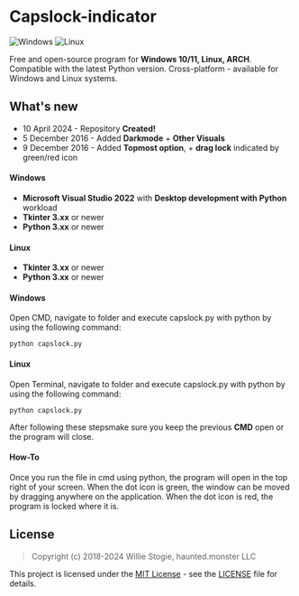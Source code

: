 # Capslock-indicator

![Windows](https://github.com/convicthacker/capslock-indicator)
![Linux](https://github.com/convicthacker/capslock-indicator)

Free and open-source program for **Windows 10/11, Linux, ARCH**. Compatible with the latest Python version. Cross-platform - available for Windows and Linux systems.

## What's new

* 10 April 2024 - Repository **Created!**
* 5 December 2016 - Added **Darkmode** + **Other Visuals**
* 9 December 2016 - Added **Topmost option**, + **drag lock** indicated by green/red icon

#### Windows

* **Microsoft Visual Studio 2022** with **Desktop development with Python** workload
* **Tkinter 3.xx** or newer
* **Python 3.xx** or newer

#### Linux

* **Tkinter 3.xx** or newer
* **Python 3.xx** or newer

#### Windows

Open CMD, navigate to folder and execute capslock.py with python by using the following command:

    python capslock.py

#### Linux

Open Terminal, navigate to folder and execute capslock.py with python by using the following command:

    python capslock.py

After following these stepsmake sure you keep the previous **CMD** open or the program will close.

#### How-To

Once you run the file in cmd using python, the program will open in the top right of your screen. When the dot icon is green, the window can be moved by dragging anywhere on the application. When the dot icon is red, the program is locked where it is.

## License

> Copyright (c) 2018-2024 Willie Stogie, haunted.monster LLC

This project is licensed under the [MIT License](https://opensource.org/licenses/mit-license.php) - see the [LICENSE](https://github.com/danielkrupinski/Osiris/blob/master/LICENSE) file for details.
